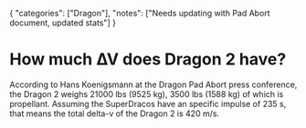{
    "categories": ["Dragon"],
    "notes": ["Needs updating with Pad Abort document, updated stats"]
}

# How much ∆V does Dragon 2 have?

According to Hans Koenigsmann at the Dragon Pad Abort press conference, the Dragon 2 weighs 21000 lbs (9525 kg), 3500 lbs (1588 kg) of which is propellant. Assuming the SuperDracos have an specific impulse of 235 s, that means the total delta-v of the Dragon 2 is 420 m/s.
